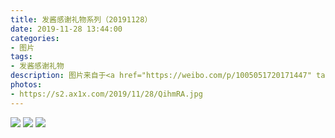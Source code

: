 ```yaml
---
title: 发酱感谢礼物系列（20191128）
date: 2019-11-28 13:44:00
categories:
- 图片
tags:
- 发酱感谢礼物
description: 图片来自于<a href="https://weibo.com/p/1005051720171447" target="_blank">quanmmmmm</a><br/> “嚯，一笑倾城的画作～画得真好～这应该用了你不少时间吧，谢谢啦～:-D”
photos: 
- https://s2.ax1x.com/2019/11/28/QihmRA.jpg
---
```


![](https://s2.ax1x.com/2019/11/28/QihZPH.jpg)
![](https://s2.ax1x.com/2019/11/28/QihEIe.jpg)
![](https://s2.ax1x.com/2019/11/28/QihkVO.jpg)